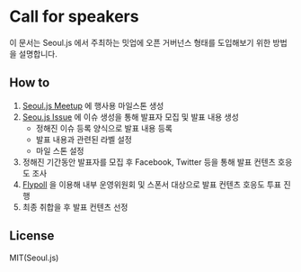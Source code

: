 # Call for speakers

이 문서는 Seoul.js 에서 주최하는 밋업에 오픈 거버넌스 형태를 도입해보기 위한 방법을 설명합니다.

## How to

1. [Seoul.js Meetup](https://github.com/seouljs/meeting/milestones) 에 행사용 마일스톤 생성
2. [Seou.js Issue](https://github.com/seouljs/meeting/issues) 에 이슈 생성을 통해 발표자 모집 및 발표 내용 생성
   * 정해진 이슈 등록 양식으로 발표 내용 등록
   * 발표 내용과 관련된 라벨 설정
   * 마일 스톤 설정
3. 정해진 기간동안 발표자를 모집 후 Facebook, Twitter 등을 통해 발표 컨텐츠 호응도 조사
4. [Flypoll](https://rhiokim.github.io/fly-poll-web/) 을 이용해 내부 운영위원회 및 스폰서 대상으로 발표 컨텐츠 호응도 투표 진행
5. 최종 취합을 후 발표 컨텐츠 선정

## License

MIT(Seoul.js)
